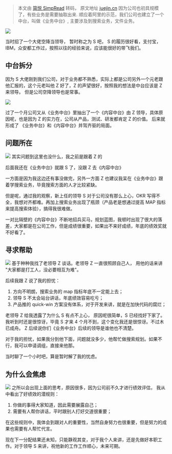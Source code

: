 > 本文由 [简悦 SimpRead](http://ksria.com/simpread/) 转码， 原文地址 [juejin.cn](https://juejin.cn/post/7008483641995034631) 因为公司也初具规模了，有些业务是需要抽取出来. 顺应着阿里的示范，我们公司也建立了一个中台，叫做《业务中台》, 主要涉及到搜索业务，文件业务。

![](https://p6-juejin.byteimg.com/tos-cn-i-k3u1fbpfcp/84fc9aedf8f7438cb8ecfd4061e3ab48~tplv-k3u1fbpfcp-watermark.awebp)

当时招了一个大佬空降当领导， 暂时称之为 S 吧， S 的履历很好看，支付宝，IBM，众安都工作过，按照以往的经验来说，应该能很好的带飞我们。

中台拆分
----

因为 S 大佬刚到我们公司，对于业务都不熟悉，实际上都是公司另外一个元老跟他汇报的，这个元老叫他 Z 好了，Z 的声望很好，按照我的想法是中台应该是 Z 来领导。 但是公司空降领导也是常事。

![](https://p1-juejin.byteimg.com/tos-cn-i-k3u1fbpfcp/b7641992a4174dffbea131ed150be5d4~tplv-k3u1fbpfcp-watermark.awebp)

过了一个月公司又从《业务中台》里抽出了一个《内容中台》由 Z 领导，具体原因呢，也是因为 Z 的实力在，公司从产品，测试、研发都肯定 Z 的价值。 后来就形成了 《业务中台》和《内容中台》并驾齐驱的局面。

问题所在
----

![](https://p6-juejin.byteimg.com/tos-cn-i-k3u1fbpfcp/89a5fe8a849f4b2997619843ed72fbe3~tplv-k3u1fbpfcp-watermark.awebp) 其实问题到这里也没什么，我之前是跟着 Z 的

后面我还在《业务中台》就跟 S 了，没跟 Z 去《内容中台》

一方面是因为我这边还有事没做完，另外一方面 Z 也建议我呆在《业务中台》跟着学搜索业务，毕竟搜索方面的人才比较紧缺。

但是呢，通过我的观察，新上任的领导 S 对于公司没有那么上心，OKR 写得不全，我想对齐都难。再加上搜索业务出现了瓶颈（产品老是想通过提高 MAP 指标来提高搜索体验），搞得我很难做。

一对比隔壁的《内容中台》不断地招兵买马，规划蓝图，我顿时出现了很大的落差，大家都是在公司工作，但是成绩很重要，如果出不来好成绩，年底的绩效奖就不好看了。

寻求帮助
----

![](https://p9-juejin.byteimg.com/tos-cn-i-k3u1fbpfcp/556651feca0d44af85e4053840deabb3~tplv-k3u1fbpfcp-watermark.awebp) 基于种种我找了老领导 Z 谈话。老领导 Z 一直很照顾自己人， 用他的话来讲 "大家都是打工人，没必要相互为难"。

后续我跟 Z 说了我的担忧：

1.  方向不明朗，搜索业务的 map 指标年底不一定能上去；
2.  领导 S 不太会站台讲话，年底绩效容易吃亏；
3.  产品推的 quick-win 方案没有体系，对于开发来讲，就是在加快代码的腐烂；

老领导 Z 给我透露了为什么 S 有点不上心， 原因呢很简单，S 已经找好下家了。 我听到时还是很惊讶，毕竟 S 才来 4 个月不到，这个变化我还是很惊讶。不过木已成舟。 Z 后续说你们《业务中台》后续的领导是谁他也不清楚。

对于我的担忧，如果我分到他下面，问题就没多少，他帮忙做搜索规划。如果不行，我可以申请调组，直接来他那。

当时聊了一个小时吧，算是暂时解了我的忧虑。

为什么会焦虑
------

![](https://p9-juejin.byteimg.com/tos-cn-i-k3u1fbpfcp/ba70e12fa9b445109b08ec26e4d0ee44~tplv-k3u1fbpfcp-watermark.awebp) 之所以会出现上面的思考，原因很多，因为公司前不久才进行绩效评估， 我从中看出了好绩效的潜规则：

1.  你做的事得大家知道，因此需要展露自己；
2.  需要有人帮你讲话，平时跟别人打好交道很重要；

在这些规则中，我体会到跟对人的重要性，当然自身努力也很重要，但是努力的成果也需要有人帮忙代言。

现在下一分配结果还未知，只能静观其变，对于我个人来讲，还是先做好本职工作。对于领导 S 来讲，祝他新的工作工作顺心，未来可期。
